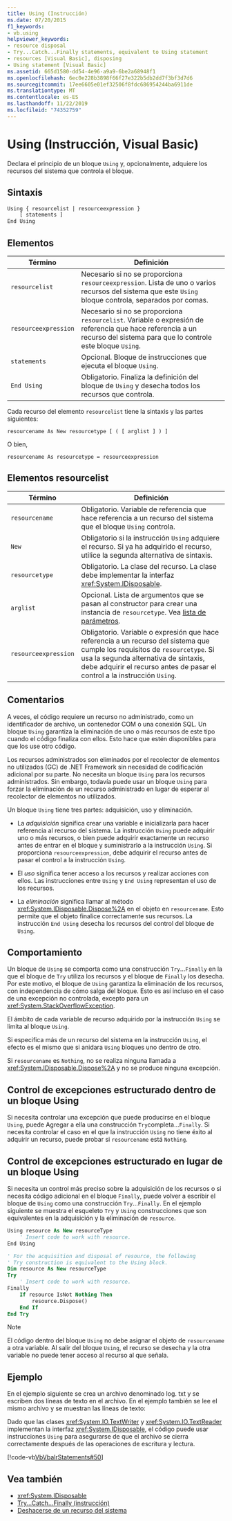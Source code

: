 ```yaml
---
title: Using (Instrucción)
ms.date: 07/20/2015
f1_keywords:
- vb.using
helpviewer_keywords:
- resource disposal
- Try...Catch...Finally statements, equivalent to Using statement
- resources [Visual Basic], disposing
- Using statement [Visual Basic]
ms.assetid: 665d1580-dd54-4e96-a9a9-6be2a68948f1
ms.openlocfilehash: 6ec0e228b3898f66f27e322b5db2dd7f3bf3d7d6
ms.sourcegitcommit: 17ee6605e01ef32506f8fdc686954244ba6911de
ms.translationtype: MT
ms.contentlocale: es-ES
ms.lasthandoff: 11/22/2019
ms.locfileid: "74352759"
---
```

# <a name="using-statement-visual-basic"></a>Using (Instrucción, Visual Basic)

Declara el principio de un bloque `Using` y, opcionalmente, adquiere los recursos del sistema que controla el bloque.

## <a name="syntax"></a>Sintaxis

```vb
Using { resourcelist | resourceexpression }
    [ statements ]
End Using
```

## <a name="parts"></a>Elementos

|Término|Definición|  
|---|---|  
|`resourcelist`|Necesario si no se proporciona `resourceexpression`. Lista de uno o varios recursos del sistema que este `Using` bloque controla, separados por comas.|  
|`resourceexpression`|Necesario si no se proporciona `resourcelist`. Variable o expresión de referencia que hace referencia a un recurso del sistema para que lo controle este bloque `Using`.|  
|`statements`|Opcional. Bloque de instrucciones que ejecuta el bloque `Using`.|  
|`End Using`|Obligatorio. Finaliza la definición del bloque de `Using` y desecha todos los recursos que controla.|  

 Cada recurso del elemento `resourcelist` tiene la sintaxis y las partes siguientes:

 `resourcename As New resourcetype [ ( [ arglist ] ) ]`

 O bien,

 `resourcename As resourcetype = resourceexpression`

## <a name="resourcelist-parts"></a>Elementos resourcelist

|Término|Definición|  
|---|---|  
|`resourcename`|Obligatorio. Variable de referencia que hace referencia a un recurso del sistema que el bloque `Using` controla.|  
|`New`|Obligatorio si la instrucción `Using` adquiere el recurso. Si ya ha adquirido el recurso, utilice la segunda alternativa de sintaxis.|  
|`resourcetype`|Obligatorio. La clase del recurso. La clase debe implementar la interfaz <xref:System.IDisposable>.|  
|`arglist`|Opcional. Lista de argumentos que se pasan al constructor para crear una instancia de `resourcetype`. Vea [lista de parámetros](parameter-list.md).|  
|`resourceexpression`|Obligatorio. Variable o expresión que hace referencia a un recurso del sistema que cumple los requisitos de `resourcetype`. Si usa la segunda alternativa de sintaxis, debe adquirir el recurso antes de pasar el control a la instrucción `Using`.|  
  
## <a name="remarks"></a>Comentarios

 A veces, el código requiere un recurso no administrado, como un identificador de archivo, un contenedor COM o una conexión SQL. Un bloque `Using` garantiza la eliminación de uno o más recursos de este tipo cuando el código finaliza con ellos. Esto hace que estén disponibles para que los use otro código.

 Los recursos administrados son eliminados por el recolector de elementos no utilizados (GC) de .NET Framework sin necesidad de codificación adicional por su parte. No necesita un bloque `Using` para los recursos administrados. Sin embargo, todavía puede usar un bloque `Using` para forzar la eliminación de un recurso administrado en lugar de esperar al recolector de elementos no utilizados.

 Un bloque `Using` tiene tres partes: adquisición, uso y eliminación.

- La *adquisición* significa crear una variable e inicializarla para hacer referencia al recurso del sistema. La instrucción `Using` puede adquirir uno o más recursos, o bien puede adquirir exactamente un recurso antes de entrar en el bloque y suministrarlo a la instrucción `Using`. Si proporciona `resourceexpression`, debe adquirir el recurso antes de pasar el control a la instrucción `Using`.

- El *uso* significa tener acceso a los recursos y realizar acciones con ellos. Las instrucciones entre `Using` y `End Using` representan el uso de los recursos.

- La *eliminación* significa llamar al método <xref:System.IDisposable.Dispose%2A> en el objeto en `resourcename`. Esto permite que el objeto finalice correctamente sus recursos. La instrucción `End Using` desecha los recursos del control del bloque de `Using`.

## <a name="behavior"></a>Comportamiento

 Un bloque de `Using` se comporta como una construcción `Try`...`Finally` en la que el bloque de `Try` utiliza los recursos y el bloque de `Finally` los desecha. Por este motivo, el bloque de `Using` garantiza la eliminación de los recursos, con independencia de cómo salga del bloque. Esto es así incluso en el caso de una excepción no controlada, excepto para un <xref:System.StackOverflowException>.

 El ámbito de cada variable de recurso adquirido por la instrucción `Using` se limita al bloque `Using`.

 Si especifica más de un recurso del sistema en la instrucción `Using`, el efecto es el mismo que si anidara `Using` bloques uno dentro de otro.

 Si `resourcename` es `Nothing`, no se realiza ninguna llamada a <xref:System.IDisposable.Dispose%2A> y no se produce ninguna excepción.

## <a name="structured-exception-handling-within-a-using-block"></a>Control de excepciones estructurado dentro de un bloque Using

 Si necesita controlar una excepción que puede producirse en el bloque `Using`, puede Agregar a ella una construcción `Try`completa...`Finally`. Si necesita controlar el caso en el que la instrucción `Using` no tiene éxito al adquirir un recurso, puede probar si `resourcename` está `Nothing`.

## <a name="structured-exception-handling-instead-of-a-using-block"></a>Control de excepciones estructurado en lugar de un bloque Using

 Si necesita un control más preciso sobre la adquisición de los recursos o si necesita código adicional en el bloque `Finally`, puede volver a escribir el bloque de `Using` como una construcción `Try`...`Finally`. En el ejemplo siguiente se muestra el esqueleto `Try` y `Using` construcciones que son equivalentes en la adquisición y la eliminación de `resource`.

```vb
Using resource As New resourceType
    ' Insert code to work with resource.
End Using

' For the acquisition and disposal of resource, the following  
' Try construction is equivalent to the Using block.
Dim resource As New resourceType
Try
    ' Insert code to work with resource.
Finally
    If resource IsNot Nothing Then
        resource.Dispose()
    End If
End Try
```

> [!NOTE]
> El código dentro del bloque `Using` no debe asignar el objeto de `resourcename` a otra variable. Al salir del bloque `Using`, el recurso se desecha y la otra variable no puede tener acceso al recurso al que señala.

## <a name="example"></a>Ejemplo

 En el ejemplo siguiente se crea un archivo denominado log. txt y se escriben dos líneas de texto en el archivo. En el ejemplo también se lee el mismo archivo y se muestran las líneas de texto:

 Dado que las clases <xref:System.IO.TextWriter> y <xref:System.IO.TextReader> implementan la interfaz <xref:System.IDisposable>, el código puede usar instrucciones `Using` para asegurarse de que el archivo se cierra correctamente después de las operaciones de escritura y lectura.

 [!code-vb[VbVbalrStatements#50](~/samples/snippets/visualbasic/VS_Snippets_VBCSharp/VbVbalrStatements/VB/Class1.vb#50)]

## <a name="see-also"></a>Vea también

- <xref:System.IDisposable>
- [Try...Catch...Finally (instrucción)](try-catch-finally-statement.md)
- [Deshacerse de un recurso del sistema](../../programming-guide/language-features/control-flow/how-to-dispose-of-a-system-resource.md)
